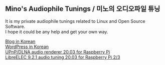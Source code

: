 ## Mino's Audiophile Tunings / 미노의 오디오파일 튜닝

It is my private audiophile tunings related to Linux and Open Source Software.  
I hope it could be any help and get your own way.

[Blog in Korean](http://parkmino45.blog.me/)  
[WordPress in Korean](https://mino170001903.wordpress.com/)  
[UPnP/DLNA audio renderer 20.03 for Raspberry Pi](https://drive.google.com/open?id=1YB8PQiyrdJC071hrmToTIJLP1UxGxO4Q)  
[LibreELEC 9.2.1 audio tuning 20.03 for Raspberry Pi 2/3](https://drive.google.com/open?id=1Nsw7kSXv4Yv_hPE6Xip4Ldvceyx-ezso)